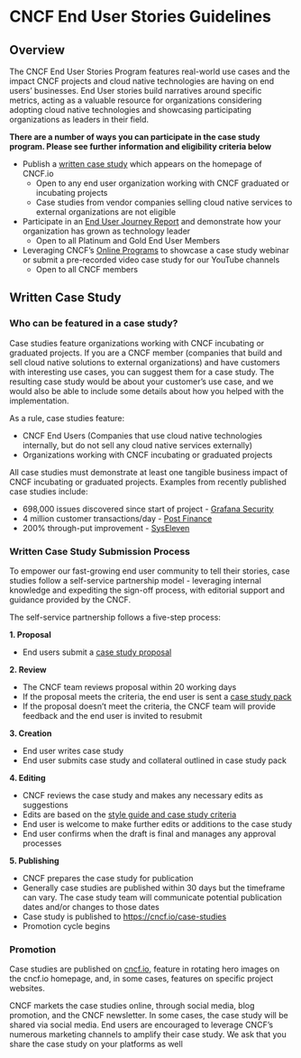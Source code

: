 # CNCF End User Stories Guidelines #

## Overview ##

The CNCF End User Stories Program features real-world use cases and the impact CNCF projects and cloud native technologies are having on end users’ businesses. End User stories build narratives around specific metrics, acting as a valuable resource for organizations considering adopting cloud native technologies and showcasing participating organizations as leaders in their field.

**There are a number of ways you can participate in the case study program. Please see further information and eligibility criteria below** 

* Publish a [written case study](#written-case-study) which appears on the homepage of CNCF.io 
  * Open to any end user organization working with CNCF graduated or incubating projects 
  * Case studies from vendor companies selling cloud native services to external organizations are not eligible
* Participate in an [End User Journey Report](#end-user-journey-report) and demonstrate how your organization has grown as technology leader 
  * Open to all Platinum and Gold End User Members 
* Leveraging CNCF’s [Online Programs](https://github.com/cncf/foundation/blob/main/policies-guidance/online-programs-guidelines.md) to showcase a case study webinar or submit a pre-recorded video case study for our YouTube channels
  * Open to all CNCF members


## Written Case Study ##

### Who can be featured in a case study? ###

Case studies feature organizations working with CNCF incubating or graduated projects. If you are a CNCF member (companies that build and sell cloud native solutions to external organizations) and have customers with interesting use cases, you can suggest them for a case study. The resulting case study would be about your customer’s use case, and we would also be able to include some details about how you helped with the implementation.

As a rule, case studies feature:
* CNCF End Users (Companies that use cloud native technologies internally, but do not sell any cloud native services externally)
* Organizations working with CNCF incubating or graduated projects

All case studies must demonstrate at least one tangible business impact of CNCF incubating or graduated projects. 
Examples from recently published case studies include:
* 698,000 issues discovered since start of project - [Grafana Security](https://www.cncf.io/case-studies/grafana/) 
* 4 million customer transactions/day - [Post Finance](https://www.cncf.io/case-studies/postfinance/)
* 200% through-put improvement - [SysEleven](https://www.cncf.io/case-studies/syseleven/) 
 

### Written Case Study Submission Process ###

To empower our fast-growing end user community to tell their stories, case studies follow a self-service partnership model - leveraging internal knowledge and expediting the sign-off process, with editorial support and guidance provided by the CNCF.

The self-service partnership follows a five-step process:

**1. Proposal**
* End users submit a [case study proposal](https://form.asana.com/?k=Ufi_ZE31X3EAKMTiplIEcA&d=9283783873717)

**2. Review**
* The CNCF team reviews proposal within 20 working days
* If the proposal meets the criteria, the end user is sent a [case study pack](https://drive.google.com/file/d/1a19vzDM7EZtAvBbJnkTeSVbvDp4z5Kex/view?usp=sharing) 
* If the proposal doesn’t meet the criteria, the CNCF team will provide feedback and the end user is invited to resubmit 

**3. Creation**
* End user writes case study
* End user submits case study and collateral outlined in case study pack

**4. Editing**
* CNCF reviews the case study and makes any necessary edits as suggestions
* Edits are based on the [style guide and case study criteria](https://github.com/cncf/foundation/blob/main/style-guide.md) 
* End user is welcome to make further edits or additions to the case study
* End user confirms when the draft is final and manages any approval processes

**5. Publishing**
* CNCF prepares the case study for publication
* Generally case studies are published within 30 days but the timeframe can vary. The case study team will communicate potential publication dates and/or changes to those dates
* Case study is published to <https://cncf.io/case-studies>
* Promotion cycle begins

### Promotion ###
Case studies are published on [cncf.io](https://www.cncf.io/newsroom/case-studies/), feature in rotating hero images on the cncf.io homepage, and, in some cases, features on specific project websites. 

CNCF markets the case studies online, through social media, blog promotion, and the CNCF newsletter. In some cases, the case study will be shared via social media. End users are encouraged to leverage CNCF’s numerous marketing channels to amplify their case study. We ask that you share the case study on your platforms as well

